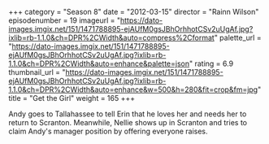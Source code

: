 +++
category = "Season 8"
date = "2012-03-15"
director = "Rainn Wilson"
episodenumber = 19
imageurl = "https://dato-images.imgix.net/151/1471788895-ejAUfM0gsJBhOrhhotCSv2uUgAf.jpg?ixlib=rb-1.1.0&ch=DPR%2CWidth&auto=compress%2Cformat"
palette_url = "https://dato-images.imgix.net/151/1471788895-ejAUfM0gsJBhOrhhotCSv2uUgAf.jpg?ixlib=rb-1.1.0&ch=DPR%2CWidth&auto=enhance&palette=json"
rating = 6.9
thumbnail_url = "https://dato-images.imgix.net/151/1471788895-ejAUfM0gsJBhOrhhotCSv2uUgAf.jpg?ixlib=rb-1.1.0&ch=DPR%2CWidth&auto=enhance&w=500&h=280&fit=crop&fm=jpg"
title = "Get the Girl"
weight = 165
+++

Andy goes to Tallahassee to tell Erin that he loves her and needs her to return to Scranton. Meanwhile, Nellie shows up in Scranton and tries to claim Andy's manager position by offering everyone raises.